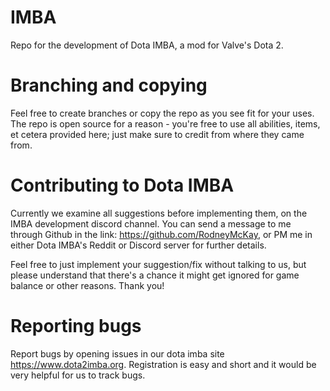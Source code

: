 # IMBA
Repo for the development of Dota IMBA, a mod for Valve's Dota 2.

# Branching and copying
Feel free to create branches or copy the repo as you see fit for your uses. The repo is open source for a reason - you're free to use all abilities, items, et cetera provided here; just make sure to credit from where they came from.

# Contributing to Dota IMBA
Currently we examine all suggestions before implementing them, on the IMBA development discord channel. You can send a message to me through Github in the link: https://github.com/RodneyMcKay, or PM me in either Dota IMBA's Reddit or Discord server for further details.

Feel free to just implement your suggestion/fix without talking to us, but please understand that there's a chance it might get ignored for game balance or other reasons. Thank you!

# Reporting bugs
Report bugs by opening issues in our dota imba site https://www.dota2imba.org. Registration is easy and short and it would be very helpful for us to track bugs. 
